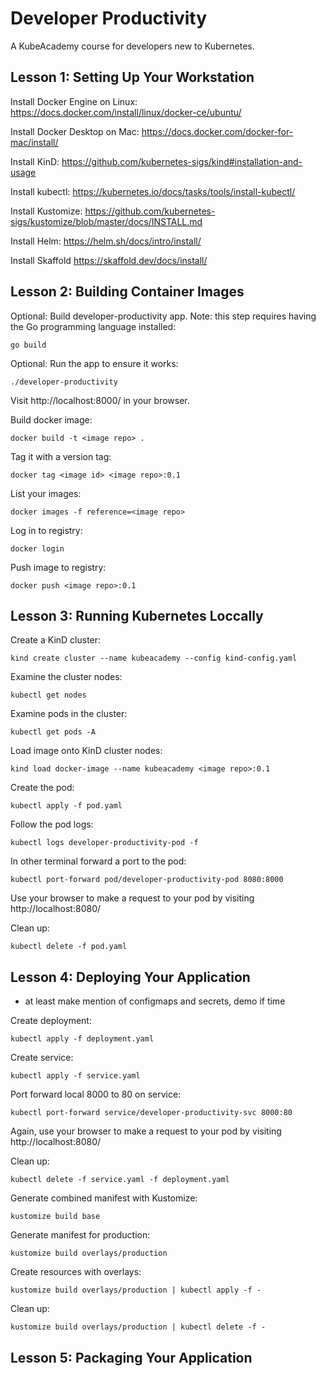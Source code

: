 # Developer Productivity

A KubeAcademy course for developers new to Kubernetes.

## Lesson 1: Setting Up Your Workstation

Install Docker Engine on Linux:
https://docs.docker.com/install/linux/docker-ce/ubuntu/

Install Docker Desktop on Mac:
https://docs.docker.com/docker-for-mac/install/

Install KinD:
https://github.com/kubernetes-sigs/kind#installation-and-usage

Install kubectl:
https://kubernetes.io/docs/tasks/tools/install-kubectl/

Install Kustomize:
https://github.com/kubernetes-sigs/kustomize/blob/master/docs/INSTALL.md

Install Helm:
https://helm.sh/docs/intro/install/

Install Skaffold
https://skaffold.dev/docs/install/

## Lesson 2: Building Container Images

Optional: Build developer-productivity app.  Note: this step requires having the Go
programming language installed:

    go build

Optional: Run the app to ensure it works:

    ./developer-productivity

Visit http://localhost:8000/ in your browser.

Build docker image:

    docker build -t <image repo> .

Tag it with a version tag:

    docker tag <image id> <image repo>:0.1

List your images:

    docker images -f reference=<image repo>

Log in to registry:

    docker login

Push image to registry:

    docker push <image repo>:0.1

## Lesson 3: Running Kubernetes Loccally

Create a KinD cluster:

    kind create cluster --name kubeacademy --config kind-config.yaml

Examine the cluster nodes:

    kubectl get nodes

Examine pods in the cluster:

    kubectl get pods -A

Load image onto KinD cluster nodes:

    kind load docker-image --name kubeacademy <image repo>:0.1

Create the pod:

    kubectl apply -f pod.yaml

Follow the pod logs:

    kubectl logs developer-productivity-pod -f

In other terminal forward a port to the pod:

    kubectl port-forward pod/developer-productivity-pod 8080:8000

Use your browser to make a request to your pod by visiting
http://localhost:8080/

Clean up:

    kubectl delete -f pod.yaml

## Lesson 4: Deploying Your Application

* at least make mention of configmaps and secrets, demo if time

Create deployment:

    kubectl apply -f deployment.yaml

Create service:

    kubectl apply -f service.yaml

Port forward local 8000 to 80 on service:

    kubectl port-forward service/developer-productivity-svc 8000:80

Again, use your browser to make a request to your pod by visiting
http://localhost:8080/

Clean up:

    kubectl delete -f service.yaml -f deployment.yaml

Generate combined manifest with Kustomize:

    kustomize build base

Generate manifest for production:

    kustomize build overlays/production

Create resources with overlays:

    kustomize build overlays/production | kubectl apply -f -

Clean up:

    kustomize build overlays/production | kubectl delete -f -

## Lesson 5: Packaging Your Application

